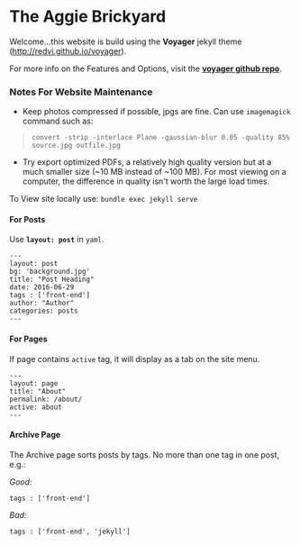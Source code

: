 # The Aggie Brickyard

Welcome...this website is build using the **Voyager** jekyll theme (<http://redvi.github.io/voyager>).

For more info on the Features and Options, visit the **[voyager github repo](https://github.com/redVi/voyager)**.

### Notes For Website Maintenance

 - Keep photos compressed if possible, jpgs are fine. Can use `imagemagick` command such as:

 > `convert -strip -interlace Plane -gaussian-blur 0.05 -quality 85% source.jpg outfile.jpg`

 - Try export optimized PDFs, a relatively high quality version but at a much smaller size (~10 MB instead of ~100 MB). For most viewing on a computer, the difference in quality isn't worth the large load times.

To View site locally use: `bundle exec jekyll serve`

#### **For Posts**

Use **`layout: post`** in `yaml`.

```
---
layout: post
bg: 'background.jpg'
title: "Post Heading"
date: 2016-06-29
tags : ['front-end']
author: "Author"
categories: posts
---
```

#### **For Pages**

If page contains `active` tag, it will display as a tab on the site menu.

```
---
layout: page
title: "About"
permalink: /about/
active: about
---
```

#### **Archive Page**

The Archive page sorts posts by tags. No more than one tag in one post, e.g.:

*Good:*

```
tags : ['front-end']
```

*Bad:*

```
tags : ['front-end', 'jekyll']
```
